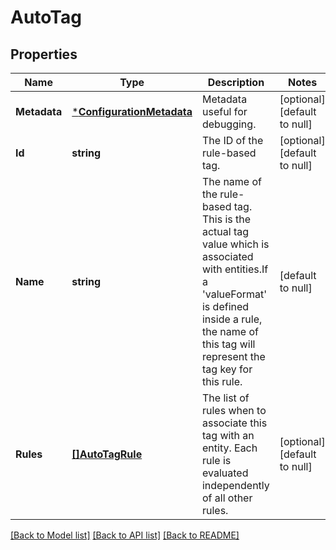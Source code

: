 # AutoTag

## Properties
Name | Type | Description | Notes
------------ | ------------- | ------------- | -------------
**Metadata** | [***ConfigurationMetadata**](ConfigurationMetadata.md) | Metadata useful for debugging. | [optional] [default to null]
**Id** | **string** | The ID of the rule-based tag. | [optional] [default to null]
**Name** | **string** | The name of the rule-based tag. This is the actual tag value which is associated with entities.If a &#39;valueFormat&#39; is defined inside a rule, the name of this tag will represent the tag key for this rule. | [default to null]
**Rules** | [**[]AutoTagRule**](AutoTagRule.md) | The list of rules when to associate this tag with an entity. Each rule is evaluated independently of all other rules. | [optional] [default to null]

[[Back to Model list]](../README.md#documentation-for-models) [[Back to API list]](../README.md#documentation-for-api-endpoints) [[Back to README]](../README.md)


